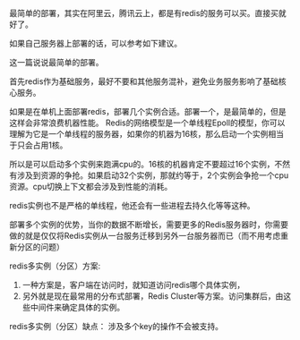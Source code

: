 最简单的部署，其实在阿里云，腾讯云上，都是有redis的服务可以买。直接买就好了。

如果自己服务器上部署的话，可以参考如下建议。

这一篇说说最简单的部署。

首先redis作为基础服务，最好不要和其他服务混补，避免业务服务影响了基础核心服务。

如果是在单机上面部署redis，部署几个实例合适。部署一个，是最简单的，但是这样会非常浪费机器性能。
Redis的网络模型是一个单线程Epoll的模型，你可以理解为它是一个单线程的服务器，如果你的机器为16核，那么启动一个实例相当于只会占用1核。

所以是可以启动多个实例来跑满cpu的。16核的机器肯定不要超过16个实例，不然有涉及到资源的争抢。如果启动32个实例，那就约等于，2个实例会争抢一个cpu资源。cpu切换上下文都会涉及到性能的消耗。

redis实例也不是严格的单线程，他还会有一些进程去持久化等等这种。

部署多个实例的优势，当你的数据不断增长，需要更多的Redis服务器时，你需要做的就是仅仅将Redis实例从一台服务迁移到另外一台服务器而已（而不用考虑重新分区的问题）

redis多实例（分区）方案:
1. 一种方案是，客户端在访问时，就知道访问redis哪个具体实例，
2. 另外就是现在最常用的分布式部署，Redis Cluster等方案。访问集群后，由这些中间件来确定具体的实例。

redis多实例（分区）缺点：
涉及多个key的操作不会被支持。

